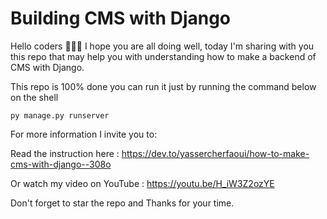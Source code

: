# Building CMS with Django

Hello coders 🧑🏻‍💻 I hope you are all doing well, today I'm sharing with you this repo that may help you with understanding how to make a backend of CMS with Django.

This repo is 100% done you can run it just by running the command below on the shell

```
py manage.py runserver
```

For more information I invite you to:

Read the instruction here : https://dev.to/yassercherfaoui/how-to-make-cms-with-django--308o

Or watch my video on YouTube : https://youtu.be/H_iW3Z2ozYE

Don't forget to star the repo and Thanks for your time.
